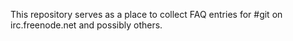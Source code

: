 This repository serves as a place to collect FAQ entries for #git on irc.freenode.net and possibly others.
